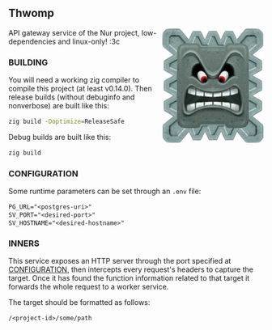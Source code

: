 ## Thwomp

<img src="./docs/media/thwomp.webp" alt="super mario thwomp"
align="right" width="200" />

API gateway service of the Nur project, low-dependencies and
linux-only! :3c

### BUILDING

You will need a working zig compiler to compile this project (at least
v0.14.0). Then release builds (without debuginfo and nonverbose) are
built like this:

```sh
zig build -Doptimize=ReleaseSafe
```

Debug builds are built like this:

```sh
zig build
```

### CONFIGURATION

Some runtime parameters can be set through an `.env` file:

```
PG_URL="<postgres-uri>"
SV_PORT="<desired-port>"
SV_HOSTNAME="<desired-hostname>"
```

### INNERS

This service exposes an HTTP server through the port specified at
[CONFIGURATION](#configuration), then intercepts every request's
headers to capture the target. Once it has found the function
information related to that target it forwards the whole request to a
worker service.

The target should be formatted as follows:

```
/<project-id>/some/path
```


